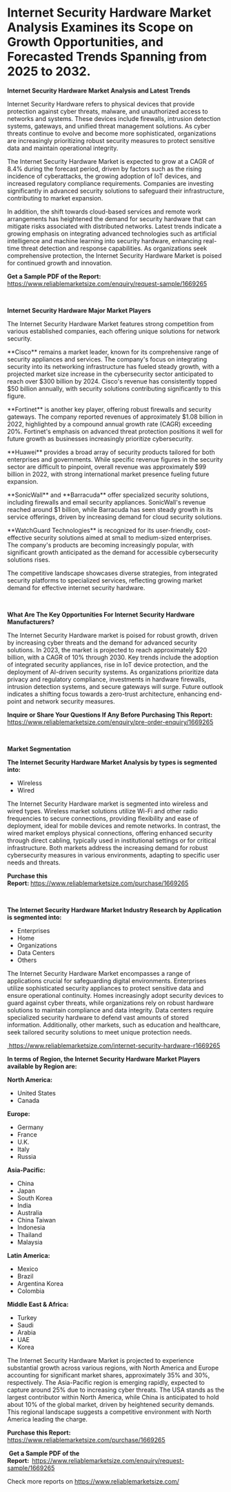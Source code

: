 <p><h1>Internet Security Hardware Market Analysis Examines its Scope on Growth Opportunities, and Forecasted Trends Spanning from 2025 to 2032.</h1></p><p><strong>Internet Security Hardware Market Analysis and Latest Trends</strong></p>
<p><p>Internet Security Hardware refers to physical devices that provide protection against cyber threats, malware, and unauthorized access to networks and systems. These devices include firewalls, intrusion detection systems, gateways, and unified threat management solutions. As cyber threats continue to evolve and become more sophisticated, organizations are increasingly prioritizing robust security measures to protect sensitive data and maintain operational integrity.</p><p>The Internet Security Hardware Market is expected to grow at a CAGR of 8.4% during the forecast period, driven by factors such as the rising incidence of cyberattacks, the growing adoption of IoT devices, and increased regulatory compliance requirements. Companies are investing significantly in advanced security solutions to safeguard their infrastructure, contributing to market expansion. </p><p>In addition, the shift towards cloud-based services and remote work arrangements has heightened the demand for security hardware that can mitigate risks associated with distributed networks. Latest trends indicate a growing emphasis on integrating advanced technologies such as artificial intelligence and machine learning into security hardware, enhancing real-time threat detection and response capabilities. As organizations seek comprehensive protection, the Internet Security Hardware Market is poised for continued growth and innovation.</p></p>
<p><strong>Get a Sample PDF of the Report:&nbsp;</strong> <a href="https://www.reliablemarketsize.com/enquiry/request-sample/1669265?utm_campaign=2038&utm_medium=2&utm_source=Github&utm_content=ia&utm_term=17022025&utm_id=internet-security-hardware">https://www.reliablemarketsize.com/enquiry/request-sample/1669265</a></p>
<p>&nbsp;</p>
<p><strong>Internet Security Hardware Major Market Players</strong></p>
<p><p>The Internet Security Hardware Market features strong competition from various established companies, each offering unique solutions for network security.</p><p>**Cisco** remains a market leader, known for its comprehensive range of security appliances and services. The company's focus on integrating security into its networking infrastructure has fueled steady growth, with a projected market size increase in the cybersecurity sector anticipated to reach over $300 billion by 2024. Cisco's revenue has consistently topped $50 billion annually, with security solutions contributing significantly to this figure.</p><p>**Fortinet** is another key player, offering robust firewalls and security gateways. The company reported revenues of approximately $1.08 billion in 2022, highlighted by a compound annual growth rate (CAGR) exceeding 20%. Fortinet's emphasis on advanced threat protection positions it well for future growth as businesses increasingly prioritize cybersecurity.</p><p>**Huawei** provides a broad array of security products tailored for both enterprises and governments. While specific revenue figures in the security sector are difficult to pinpoint, overall revenue was approximately $99 billion in 2022, with strong international market presence fueling future expansion.</p><p>**SonicWall** and **Barracuda** offer specialized security solutions, including firewalls and email security appliances. SonicWall's revenue reached around $1 billion, while Barracuda has seen steady growth in its service offerings, driven by increasing demand for cloud security solutions.</p><p>**WatchGuard Technologies** is recognized for its user-friendly, cost-effective security solutions aimed at small to medium-sized enterprises. The company's products are becoming increasingly popular, with significant growth anticipated as the demand for accessible cybersecurity solutions rises.</p><p>The competitive landscape showcases diverse strategies, from integrated security platforms to specialized services, reflecting growing market demand for effective internet security hardware.</p></p>
<p>&nbsp;</p>
<p><strong>What Are The Key Opportunities For Internet Security Hardware Manufacturers?</strong></p>
<p><p>The Internet Security Hardware market is poised for robust growth, driven by increasing cyber threats and the demand for advanced security solutions. In 2023, the market is projected to reach approximately $20 billion, with a CAGR of 10% through 2030. Key trends include the adoption of integrated security appliances, rise in IoT device protection, and the deployment of AI-driven security systems. As organizations prioritize data privacy and regulatory compliance, investments in hardware firewalls, intrusion detection systems, and secure gateways will surge. Future outlook indicates a shifting focus towards a zero-trust architecture, enhancing end-point and network security measures.</p></p>
<p><strong>Inquire or Share Your Questions If Any Before Purchasing This Report:</strong> <a href="https://www.reliablemarketsize.com/enquiry/pre-order-enquiry/1669265?utm_campaign=2038&utm_medium=2&utm_source=Github&utm_content=ia&utm_term=17022025&utm_id=internet-security-hardware">https://www.reliablemarketsize.com/enquiry/pre-order-enquiry/1669265</a></p>
<p>&nbsp;</p>
<p><strong>Market Segmentation</strong></p>
<p><strong>The Internet Security Hardware Market Analysis by types is segmented into:</strong></p>
<p><ul><li>Wireless</li><li>Wired</li></ul></p>
<p><p>The Internet Security Hardware market is segmented into wireless and wired types. Wireless market solutions utilize Wi-Fi and other radio frequencies to secure connections, providing flexibility and ease of deployment, ideal for mobile devices and remote networks. In contrast, the wired market employs physical connections, offering enhanced security through direct cabling, typically used in institutional settings or for critical infrastructure. Both markets address the increasing demand for robust cybersecurity measures in various environments, adapting to specific user needs and threats.</p></p>
<p><strong>Purchase this Report:&nbsp;</strong><a href="https://www.reliablemarketsize.com/purchase/1669265?utm_campaign=2038&utm_medium=2&utm_source=Github&utm_content=ia&utm_term=17022025&utm_id=internet-security-hardware">https://www.reliablemarketsize.com/purchase/1669265</a></p>
<p>&nbsp;</p>
<p><strong>The Internet Security Hardware Market Industry Research by Application is segmented into:</strong></p>
<p><ul><li>Enterprises</li><li>Home</li><li>Organizations</li><li>Data Centers</li><li>Others</li></ul></p>
<p><p>The Internet Security Hardware Market encompasses a range of applications crucial for safeguarding digital environments. Enterprises utilize sophisticated security appliances to protect sensitive data and ensure operational continuity. Homes increasingly adopt security devices to guard against cyber threats, while organizations rely on robust hardware solutions to maintain compliance and data integrity. Data centers require specialized security hardware to defend vast amounts of stored information. Additionally, other markets, such as education and healthcare, seek tailored security solutions to meet unique protection needs.</p></p>
<p><a href="https://www.reliablemarketsize.com/internet-security-hardware-r1669265?utm_campaign=2038&utm_medium=2&utm_source=Github&utm_content=ia&utm_term=17022025&utm_id=internet-security-hardware">&nbsp;https://www.reliablemarketsize.com/internet-security-hardware-r1669265</a></p>
<p><strong>In terms of Region, the Internet Security Hardware Market Players available by Region are:</strong></p>
<p>
    <p> <strong> North America: </strong>
        <ul>
            <li>United States</li>
            <li>Canada</li>
        </ul>
        </p> 
    <p> <strong> Europe: </strong>
        <ul>
            <li>Germany</li>
            <li>France</li>
            <li>U.K.</li>
            <li>Italy</li>
            <li>Russia</li>
        </ul>
        </p> 
    <p> <strong> Asia-Pacific: </strong>
        <ul>
            <li>China</li>
            <li>Japan</li>
            <li>South Korea</li>
            <li>India</li>
            <li>Australia</li>
            <li>China Taiwan</li>
            <li>Indonesia</li>
            <li>Thailand</li>
            <li>Malaysia</li>
        </ul>
        </p> 
    <p> <strong> Latin America: </strong>
        <ul>
            <li>Mexico</li>
            <li>Brazil</li>
            <li>Argentina Korea</li>
            <li>Colombia</li>
        </ul>
        </p> 
    <p> <strong> Middle East & Africa: </strong>
        <ul>
            <li>Turkey</li>
            <li>Saudi</li>
            <li>Arabia</li>
            <li>UAE</li>
            <li>Korea</li>
        </ul>
    </p>
    </p>
<p><p>The Internet Security Hardware Market is projected to experience substantial growth across various regions, with North America and Europe accounting for significant market shares, approximately 35% and 30%, respectively. The Asia-Pacific region is emerging rapidly, expected to capture around 25% due to increasing cyber threats. The USA stands as the largest contributor within North America, while China is anticipated to hold about 10% of the global market, driven by heightened security demands. This regional landscape suggests a competitive environment with North America leading the charge.</p></p>
<p><strong>Purchase this Report: </strong><a href="https://www.reliablemarketsize.com/purchase/1669265?utm_campaign=2038&utm_medium=2&utm_source=Github&utm_content=ia&utm_term=17022025&utm_id=internet-security-hardware">https://www.reliablemarketsize.com/purchase/1669265</a></p>
<p>&nbsp;<strong>Get a Sample PDF of the Report:&nbsp;&nbsp;</strong><a href="https://www.reliablemarketsize.com/enquiry/request-sample/1669265?utm_campaign=2038&utm_medium=2&utm_source=Github&utm_content=ia&utm_term=17022025&utm_id=internet-security-hardware">https://www.reliablemarketsize.com/enquiry/request-sample/1669265</a></p>
<p><strong></strong></p>
<p>Check more reports on <a href="https://www.reliablemarketsize.com/?utm_campaign=2038&utm_medium=2&utm_source=Github&utm_content=ia&utm_term=17022025&utm_id=internet-security-hardware">https://www.reliablemarketsize.com/</a></p>